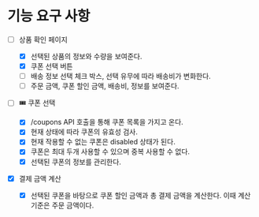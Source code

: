# 기능 요구 사항

- [ ] 상품 확인 페이지

  - [x] 선택된 상품의 정보와 수량을 보여준다.
  - [x] 쿠폰 선택 버튼
  - [ ] 배송 정보 선택 체크 박스, 선택 유무에 따라 배송비가 변화한다.
  - [ ] 주문 금액, 쿠폰 할인 금액, 배송비, 정보를 보여준다.

- [ ] 🎟️ 쿠폰 선택

  - [x] /coupons API 호출을 통해 쿠폰 목록을 가지고 온다.
  - [x] 현재 상태에 따라 쿠폰의 유효성 검사.
  - [x] 현재 작용할 수 없는 쿠폰은 disabled 상태가 된다.
  - [x] 쿠폰은 최대 두개 사용할 수 있으며 중복 사용할 수 없다.
  - [x] 선택된 쿠폰의 정보를 관리한다.

- [x] 결제 금액 계산
  - [x] 선택된 쿠폰을 바탕으로 쿠폰 할인 금액과 총 결제 금액을 계산한다. 이때 계산 기준은 주문 금액이다.
